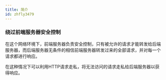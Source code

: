 ```yaml
---
title: 简介
id: zhfly3479
---
```


### 绕过前端服务器安全控制

在这个网络环境下，前端服务器负责安全控制，只有被允许的请求才能转发给后端服务器，而后端服务器无条件的相信前端服务器转发过来的全部请求，并对每一个请求都进行响应。

在这种情况下可以利用HTTP请求走私，将无法访问的请求走私给后端服务器以获得响应。